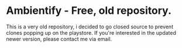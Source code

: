 # Ambientify - Free, old repository.
This is a very old repository, i decided to go closed source to prevent clones popping up on the playstore.
If you're interested in the updated newer version, please contact me via email. 
